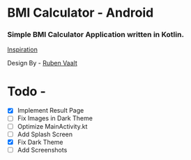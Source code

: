 # BMI Calculator - Android
### Simple BMI Calculator Application written in Kotlin.
[Inspiration](https://github.com/londonappbrewery/bmi-calculator-flutter)
<br>

Design By - [Ruben Vaalt]("https://dribbble.com/shots/4585382-Simple-BMI-Calculator")

# Todo -
- [x] Implement Result Page
- [ ] Fix Images in Dark Theme
- [ ] Optimize MainActivity.kt
- [ ] Add Splash Screen
- [x] Fix Dark Theme
- [ ] Add Screenshots